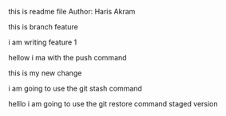 this is readme file
Author: Haris Akram

this is branch feature

i am writing feature 1

hellow i ma with the push command

this is my new change
 
 i am going to use the git stash command

 helllo i am going to use the git restore command staged version
